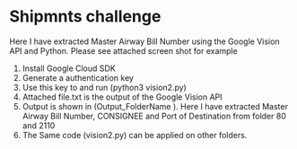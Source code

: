 # Shipmnts challenge

Here I have extracted Master Airway Bill Number using the Google Vision API and Python. Please see attached screen shot for example

1) Install Google Cloud SDK
2) Generate a authentication key
3) Use this key to and run (python3 vision2.py)
4) Attached file.txt is the output of the Google Vision API
5) Output is shown in (Output_FolderName ). Here I have extracted Master Airway Bill Number, CONSIGNEE and Port of Destination from folder 80 and 2110 
6) The Same code (vision2.py) can be applied on other folders.
